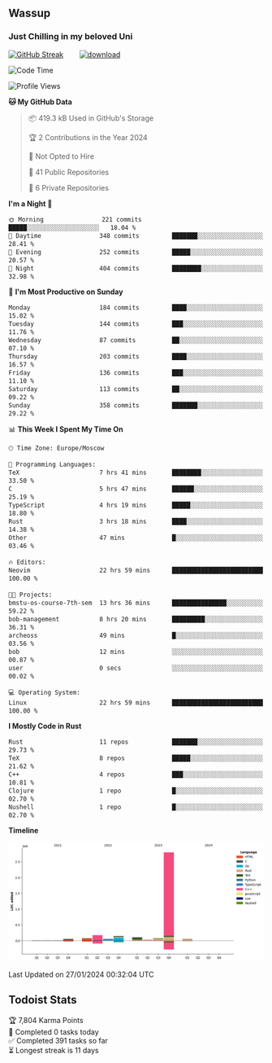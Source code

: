 ## Wassup 
### Just Chilling in my beloved Uni 

<!--
-->

[![GitHub Streak](http://github-readme-streak-stats.herokuapp.com?user=archeoss&theme=shades-of-purple&hide_border=true&date_format=j%20M%5B%20Y%5D)](https://git.io/streak-stats)&nbsp;&nbsp;&nbsp;&nbsp;&nbsp;&nbsp;&nbsp;&nbsp;[![download](https://user-images.githubusercontent.com/68448737/147796309-d8b65b1d-4dde-40d9-b03a-2b42aaa6cd43.jpeg)
](http://bmstu.ru/)

<!--START_SECTION:waka-->
![Code Time](http://img.shields.io/badge/Code%20Time-2%2C421%20hrs%2013%20mins-blue)

![Profile Views](http://img.shields.io/badge/Profile%20Views-27-blue)

**🐱 My GitHub Data** 

> 📦 419.3 kB Used in GitHub's Storage 
 > 
> 🏆 2 Contributions in the Year 2024
 > 
> 🚫 Not Opted to Hire
 > 
> 📜 41 Public Repositories 
 > 
> 🔑 6 Private Repositories 
 > 
**I'm a Night 🦉** 

```text
🌞 Morning                221 commits         █████░░░░░░░░░░░░░░░░░░░░   18.04 % 
🌆 Daytime                348 commits         ███████░░░░░░░░░░░░░░░░░░   28.41 % 
🌃 Evening                252 commits         █████░░░░░░░░░░░░░░░░░░░░   20.57 % 
🌙 Night                  404 commits         ████████░░░░░░░░░░░░░░░░░   32.98 % 
```
📅 **I'm Most Productive on Sunday** 

```text
Monday                   184 commits         ████░░░░░░░░░░░░░░░░░░░░░   15.02 % 
Tuesday                  144 commits         ███░░░░░░░░░░░░░░░░░░░░░░   11.76 % 
Wednesday                87 commits          ██░░░░░░░░░░░░░░░░░░░░░░░   07.10 % 
Thursday                 203 commits         ████░░░░░░░░░░░░░░░░░░░░░   16.57 % 
Friday                   136 commits         ███░░░░░░░░░░░░░░░░░░░░░░   11.10 % 
Saturday                 113 commits         ██░░░░░░░░░░░░░░░░░░░░░░░   09.22 % 
Sunday                   358 commits         ███████░░░░░░░░░░░░░░░░░░   29.22 % 
```


📊 **This Week I Spent My Time On** 

```text
🕑︎ Time Zone: Europe/Moscow

💬 Programming Languages: 
TeX                      7 hrs 41 mins       ████████░░░░░░░░░░░░░░░░░   33.50 % 
C                        5 hrs 47 mins       ██████░░░░░░░░░░░░░░░░░░░   25.19 % 
TypeScript               4 hrs 19 mins       █████░░░░░░░░░░░░░░░░░░░░   18.80 % 
Rust                     3 hrs 18 mins       ████░░░░░░░░░░░░░░░░░░░░░   14.38 % 
Other                    47 mins             █░░░░░░░░░░░░░░░░░░░░░░░░   03.46 % 

🔥 Editors: 
Neovim                   22 hrs 59 mins      █████████████████████████   100.00 % 

🐱‍💻 Projects: 
bmstu-os-course-7th-sem  13 hrs 36 mins      ███████████████░░░░░░░░░░   59.22 % 
bob-management           8 hrs 20 mins       █████████░░░░░░░░░░░░░░░░   36.31 % 
archeoss                 49 mins             █░░░░░░░░░░░░░░░░░░░░░░░░   03.56 % 
bob                      12 mins             ░░░░░░░░░░░░░░░░░░░░░░░░░   00.87 % 
user                     0 secs              ░░░░░░░░░░░░░░░░░░░░░░░░░   00.02 % 

💻 Operating System: 
Linux                    22 hrs 59 mins      █████████████████████████   100.00 % 
```

**I Mostly Code in Rust** 

```text
Rust                     11 repos            ███████░░░░░░░░░░░░░░░░░░   29.73 % 
TeX                      8 repos             █████░░░░░░░░░░░░░░░░░░░░   21.62 % 
C++                      4 repos             ███░░░░░░░░░░░░░░░░░░░░░░   10.81 % 
Clojure                  1 repo              █░░░░░░░░░░░░░░░░░░░░░░░░   02.70 % 
Nushell                  1 repo              █░░░░░░░░░░░░░░░░░░░░░░░░   02.70 % 
```



**Timeline**

![Lines of Code chart](https://raw.githubusercontent.com/archeoss/archeoss/master/assets/bar_graph.png)


 Last Updated on 27/01/2024 00:32:04 UTC
<!--END_SECTION:waka-->

## Todoist Stats

<!-- TODO-IST:START -->
🏆  7,804 Karma Points           
🌸  Completed 0 tasks today           
✅  Completed 391 tasks so far           
⏳  Longest streak is 11 days
<!-- TODO-IST:END -->
